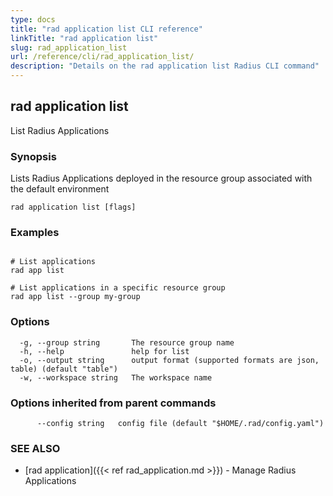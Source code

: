 ```yaml
---
type: docs
title: "rad application list CLI reference"
linkTitle: "rad application list"
slug: rad_application_list
url: /reference/cli/rad_application_list/
description: "Details on the rad application list Radius CLI command"
---
```

## rad application list

List Radius Applications

### Synopsis

Lists Radius Applications deployed in the resource group associated with the default environment

```
rad application list [flags]
```

### Examples

```

# List applications
rad app list

# List applications in a specific resource group
rad app list --group my-group

```

### Options

```
  -g, --group string       The resource group name
  -h, --help               help for list
  -o, --output string      output format (supported formats are json, table) (default "table")
  -w, --workspace string   The workspace name
```

### Options inherited from parent commands

```
      --config string   config file (default "$HOME/.rad/config.yaml")
```

### SEE ALSO

* [rad application]({{< ref rad_application.md >}}) - Manage Radius Applications
